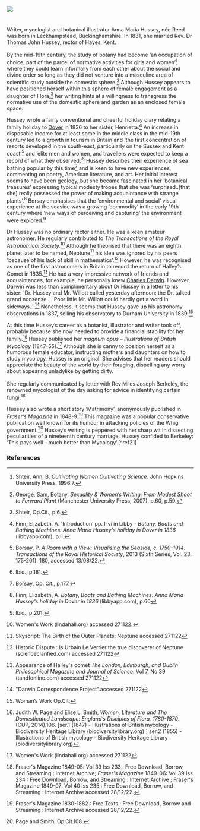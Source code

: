 <a href="https://juncture-digital.org"><img src="https://juncture-digital.org/images/ve-button.png"></a>
<param ve-config title="Anna Maria Hussey, née Reed (5 June 1805 – 26 August 1853)" author="Liz Askey" layout="vtl" banner="/images/banners/19c.jpg">

<param ve-entity eid="Q179224" aliases="Dover">
<param ve-entity eid="Q2690370" aliases="Hayes">

#

Writer, mycologist and botanical illustrator Anna Maria Hussey, née Reed was born in Leckhampstead, Buckinghamshire. In 1831, she married Rev. Dr Thomas John Hussey, rector of Hayes, Kent. 
<br><br>
By the mid-19th century, the study of botany had become ‘an occupation of choice, part of the parcel of normative activities for girls and women’[^ref1]  where they could learn informally from each other about the social and divine order so long as they did not venture into a masculine area of scientific study outside the domestic sphere.[^ref2] Although Hussey appears to have positioned herself within this sphere of female engagement as a daughter of Flora,[^ref3] her writing hints at a willingness to transgress the normative use of the domestic sphere and garden as an enclosed female space.
<param ve-image url="https://upload.wikimedia.org/wikipedia/commons/c/c9/Hayes_Library%2C_Hayes_%28West_Face_-_01%29.jpg" label="Hayes Library formerly the rectory" attribution="Doyle of London, via Wikimedia Commons" license="CC BY-SA 4.0">

Hussey wrote a fairly conventional and cheerful holiday diary relating a family holiday to [Dover](/19c/19c-dover) in 1836 to her sister, Henrietta.[^ref4]  An increase in disposable income for at least some in the middle class in the mid-19th century led to a growth in tourism in Britain and ‘the first concentration of resorts developed in the south-east, particularly on the Sussex and Kent coast’[^ref5] and ‘elite men and women, and travellers were expected to keep a record of what they observed.’[^ref6]  Hussey describes their experience of sea bathing popular by this time[^ref7]  and is keen to have new experiences, commenting on poetry, American literature, and art. Her initial interest seems to have been geology, but she became fascinated in her ‘botanical treasures’ expressing typical modesty tropes that she was ‘surprised..[that she] really possessed the power of making acquaintance with strange plants’.[^ref8]  Borsay emphasises that the ‘environmental and social’ visual experience at the seaside was a growing ‘commodity’ in the early 19th century where ‘new ways of perceiving and capturing’ the environment were explored.[^ref9]  
<param ve-image url="https://upload.wikimedia.org/wikipedia/commons/f/f3/David_Cox_-_Dover_-_Google_Art_Project.jpg" label="Dover, 1832" attribution="David Cox, Public domain, via Wikimedia Commons">
	
Dr Hussey was no ordinary rector either. He was a keen amateur astronomer. He regularly contributed to _The Transactions of the Royal Astronomical Society._[^ref10]  Although he theorised that there was an eighth planet later to be named, Neptune[^ref11] his idea was ignored by his peers 'because of his lack of skill in mathematics’.[^ref12] However, he was recognised as one of the first astronomers in Britain to record the return of <span data-mouseover-image-zoomto="1291,164,1536,1126">Halley’s Comet</span> in 1835.[^ref13]  He had a very impressive network of friends and acquaintances, for example, he personally knew [Charles Darwin](/19c/19c-darwin-biography). However, Darwin was less than complimentary about Dr Hussey in a letter to his sister: 'Dr. Hussey and Mr. Willott called yesterday afternoon: the Dr. talked grand nonsense…. Poor little Mr. Willott could hardly get a word in sideways..'.[^ref14] Nonetheless, it seems that Hussey gave up his astronomy observations in 1837, selling his observatory to Durham University in 1839.[^ref15]  
<param ve-image url="https://iiif.wellcomecollection.org/image/V0024725/full/full/0/default.jpg" label="Astronomy: comets in a night sky. Engraving." attribution="Wellcome Collection">

At this time Hussey’s career as a botanist, illustrator and writer took off, probably because she now needed to provide a financial stability for her family.[^ref16]  Hussey published her _magnum opus_ – _Illustrations of British Mycology_  (1847-55).[^ref17] Although she is canny to position herself as a humorous female educator, instructing mothers and daughters on how to study mycology, Hussey is an original. She advises that her readers should appreciate the beauty of the world by their foraging, dispelling any worry about appearing unladylike by getting dirty. 
<br><br>
She regularly communicated by letter with Rev Miles Joseph Berkeley, the renowned mycologist of the day asking for advice in identifying certain fungi.[^ref18]
<param ve-image url="https://upload.wikimedia.org/wikipedia/commons/b/b0/T._J._Hussey%2C_Illustrations_of_British_mycology_Wellcome_L0025704.jpg" label="Anna Maria Hussey, via Wikimedia Commons" license="CC BY 4.0"> 

Hussey also wrote a short story ‘Matrimony’, anonymously published  in _Fraser’s Magazine_ in 1848-9.[^ref19] This magazine was a popular conservative publication well known for its humour in attacking policies of the Whig government.[^ref20]  Hussey’s writing is peppered with her sharp wit in dissecting peculiarities of a nineteenth century marriage. Hussey confided to Berkeley: ‘This pays well – much better than Mycology’.[^ref21]  
<param ve-image url="https://iiif.wellcomecollection.org/image/L0022209/full/full/0/default.jpg" label="Illustrations of British mycology, containing figures and description of the funguses of interest and novelty indigenous to Britain" attribtuion="By Mrs. T.J. Hussey. Wellcome Collection">

### References

[^ref1]: Shteir, Ann, B. _Cultivating Women Cultivating Science_. John Hopkins University Press, 1996.7.
[^ref2]: George, Sam, Botany, _Sexuality & Women’s Writing: From Modest Shoot to Forward Plant_ (Manchester University Press, 2007), p.60, p.59.
[^ref3]: Shteir, Op.Cit., p.6.
[^ref4]: Finn, Elizabeth, A. 'Introduction’ pp. I-vi in Libby - _Botany, Boats and Bathing Machines: Anna Maria Hussey's holiday in Dover in 1836_ (libbyapp.com), p.ii. 
[^ref5]: Borsay, P. _A Room with a View: Visualising the Seaside, c. 1750-1914_. _Transactions of the Royal Historical Society_, 2013 (Sixth Series, Vol. 23. 175-201). 180, accessed 13/08/22.
[^ref6]: Ibid., p.181.
[^ref7]: Borsay, Op. Cit., p.177.
[^ref8]: Finn, Elizabeth, A. _Botany, Boats and Bathing Machines: Anna Maria Hussey's holiday in Dover in 1836_ (libbyapp.com), p.60
[^ref9]: Ibid., p.201.
[^ref10]: Women's Work (lindahall.org) accessed 271122.
[^ref11]: Skyscript: The Birth of the Outer Planets: Neptune accessed 271122
[^ref12]: Historic Dispute : Is Urbain Le Verrier the true discoverer of Neptune (scienceclarified.com) accessed 271122
[^ref13]: Appearance of Halley's comet _The London, Edinburgh, and Dublin Philosophical Magazine and Journal of Science_: Vol 7, No 39 (tandfonline.com) accessed 271122
[^ref14]: "Darwin Correspondence Project".accessed 271122
[^ref15]: Woman’s Work Op.Cit.
[^ref16]: Judith W. Page and Elise L. Smith, _Women, Literature and The Domesticated Landscape: England’s Disciples of Flora, 1780-1870_. (CUP, 2014).106.
   [ser.1 (1847) - Illustrations of British mycology - Biodiversity Heritage Library (biodiversitylibrary.org) ] ser.2   (1855) - Illustrations of British   mycology - Biodiversity Heritage Library (biodiversitylibrary.org)
[^ref17]: Women's Work (lindahall.org) accessed 271122
[^ref18]: Fraser's Magazine 1849-05: Vol 39 Iss 233 : Free Download, Borrow, and Streaming : Internet Archive; _Fraser's Magazine_ 1849-06: Vol 39 Iss 234 : Free Download, Borrow, and Streaming : Internet Archive ; Fraser's Magazine 1849-07: Vol 40 Iss 235 : Free Download, Borrow, and Streaming : Internet Archive accessed 28/12/22.
[^ref19]: Fraser's Magazine 1830-1882 : Free Texts : Free Download, Borrow and Streaming : Internet Archive accessed 28/12/22.
[^ref20]: Page and Smith, Op.Cit.108.

